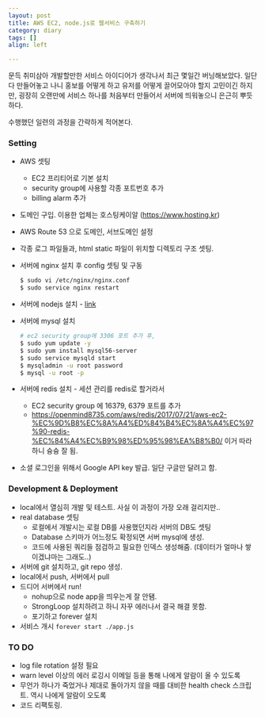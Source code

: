 ```yaml
---
layout: post
title: AWS EC2, node.js로 웹서비스 구축하기
category: diary
tags: []
align: left

---
```


문득 취미삼아 개발할만한 서비스 아이디어가 생각나서 최근 몇일간 버닝해보았다.
일단 다 만들어놓고 나니 홍보를 어떻게 하고 유저를 어떻게 끌어모아야 할지 고민이긴 하지만, 굉장히 오랜만에 서비스 하나를 처음부터 만들어서 서버에 띄워놓으니 은근히 뿌듯하다.

수행했던 일련의 과정을 간략하게 적어본다.


<!-- more -->

### Setting
* AWS 셋팅
  * EC2 프리티어로 기본 설치
  * security group에 사용할 각종 포트번호 추가
  * billing alarm 추가 
* 도메인 구입. 이용한 업체는 호스팅케이알 (https://www.hosting.kr)
* AWS Route 53 으로 도메인, 서브도메인 설정
* 각종 로그 파일들과, html static 파일이 위치할 디렉토리 구조 셋팅.
* 서버에 nginx 설치 후 config 셋팅 및 구동

  ~~~ bash
  $ sudo vi /etc/nginx/nginx.conf
  $ sudo service nginx restart
  ~~~
 
* 서버에 nodejs 설치 - [link](https://nodejs.org/en/download/package-manager/#enterprise-linux-and-fedora)
* 서버에 mysql 설치

  ~~~ bash
  # ec2 security group에 3306 포트 추가 후,
  $ sudo yum update -y
  $ sudo yum install mysql56-server
  $ sudo service mysqld start
  $ mysqladmin -u root password 
  $ mysql -u root -p
  ~~~

* 서버에 redis 설치 - 세션 관리를 redis로 할거라서
  * EC2 security group 에 16379, 6379 포트를 추가
  * https://openmind8735.com/aws/redis/2017/07/21/aws-ec2-%EC%9D%B8%EC%8A%A4%ED%84%B4%EC%8A%A4%EC%97%90-redis-%EC%84%A4%EC%B9%98%ED%95%98%EA%B8%B0/ 이거 따라하니 슝슝 잘 됨.
* 소셜 로그인을 위해서 Google API key 발급. 일단 구글만 달려고 함.

### Development & Deployment
* local에서 열심히 개발 및 테스트. 사실 이 과정이 가장 오래 걸리지만..
* real database 셋팅
  * 로컬에서 개발시는 로컬 DB를 사용했던지라 서버의 DB도 셋팅
  * Database 스키마가 어느정도 확정되면 서버 mysql에 생성.
  * 코드에 사용된 쿼리들 점검하고 필요한 인덱스 생성해줌. (데이터가 얼마나 쌓이겠냐마는 그래도..)
* 서버에 git 설치하고, git repo 생성.
* local에서 push, 서버에서 pull
* 드디어 서버에서 run!
  * nohup으로 node app을 띄우는게 잘 안됌.
  * StrongLoop 설치하려고 하니 자꾸 에러나서 결국 해결 못함.
  * 포기하고 forever 설치
* 서비스 개시 `forever start ./app.js`

### TO DO
* log file rotation 설정 필요
* warn level 이상의 에러 로깅시 이메일 등을 통해 나에게 알람이 올 수 있도록
* 무언가 하나가 죽었거나 제대로 돌아가지 않을 때를 대비한 health check 스크립트. 역시 나에게 알람이 오도록
* 코드 리팩토링.